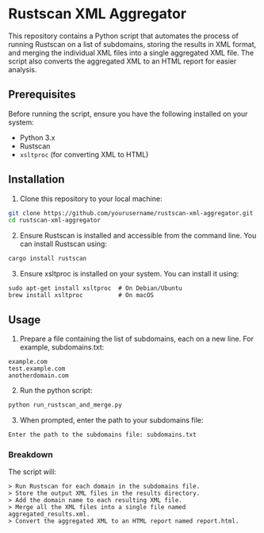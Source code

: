 # Rustscan XML Aggregator

This repository contains a Python script that automates the process of running Rustscan on a list of subdomains, storing the results in XML format, and merging the individual XML files into a single aggregated XML file. The script also converts the aggregated XML to an HTML report for easier analysis.

## Prerequisites

Before running the script, ensure you have the following installed on your system:

- Python 3.x
- Rustscan
- `xsltproc` (for converting XML to HTML)

## Installation

1. Clone this repository to your local machine:

```sh
git clone https://github.com/yourusername/rustscan-xml-aggregator.git
cd rustscan-xml-aggregator
```
2. Ensure Rustscan is installed and accessible from the command line. You can install Rustscan using:

```sh
cargo install rustscan
```
3. Ensure xsltproc is installed on your system. You can install it using:

```
sudo apt-get install xsltproc  # On Debian/Ubuntu
brew install xsltproc          # On macOS
```
## Usage

1. Prepare a file containing the list of subdomains, each on a new line. For example, subdomains.txt:

```
example.com
test.example.com
anotherdomain.com
```

2. Run the python script: 

```sh
python run_rustscan_and_merge.py
```

3. When prompted, enter the path to your subdomains file:

```
Enter the path to the subdomains file: subdomains.txt
```
### Breakdown

The script will:

    > Run Rustscan for each domain in the subdomains file.
    > Store the output XML files in the results directory.
    > Add the domain name to each resulting XML file.
    > Merge all the XML files into a single file named aggregated_results.xml.
    > Convert the aggregated XML to an HTML report named report.html.

